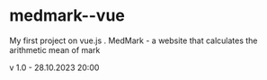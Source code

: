 # medmark--vue
My first project on vue.js . MedMark - a website that calculates the arithmetic mean of mark


v 1.0 - 28.10.2023 20:00